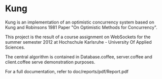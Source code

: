 Kung
====

Kung is an implementation of an optimistic concurrency system based on Kung and
Robinsons 1981 Paper "On Optimistic Methods for Concurrency".

This project is the result of a course assignment on WebSockets for the summer
semester 2012 at Hochschule Karlsruhe - University Of Applied Sciences.

The central algorithm is contained in Database.coffee, server.coffee and
client.coffee serve demonstration purposes.

For a full documentation, refer to doc/reports/pdf/Report.pdf
